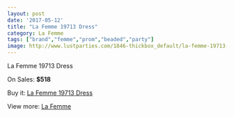 ```yaml
---
layout: post
date: '2017-05-12'
title: "La Femme 19713 Dress"
category: La Femme
tags: ["brand","femme","prom","beaded","party"]
image: http://www.lustparties.com/1846-thickbox_default/la-femme-19713-dress.jpg
---
```

La Femme 19713 Dress

On Sales: **$518**
<a href="https://www.lustparties.com/en/la-femme/592-la-femme-19713-dress.html"><amp-img layout="responsive" width="600" height="600" src="//www.lustparties.com/1846-thickbox_default/la-femme-19713-dress.jpg" alt="La Femme 19713 Dress 0" /></a>
<a href="https://www.lustparties.com/en/la-femme/592-la-femme-19713-dress.html"><amp-img layout="responsive" width="600" height="600" src="//www.lustparties.com/1848-thickbox_default/la-femme-19713-dress.jpg" alt="La Femme 19713 Dress 1" /></a>
<a href="https://www.lustparties.com/en/la-femme/592-la-femme-19713-dress.html"><amp-img layout="responsive" width="600" height="600" src="//www.lustparties.com/1847-thickbox_default/la-femme-19713-dress.jpg" alt="La Femme 19713 Dress 2" /></a>

Buy it: [La Femme 19713 Dress](https://www.lustparties.com/en/la-femme/592-la-femme-19713-dress.html "La Femme 19713 Dress")

View more: [La Femme](https://www.lustparties.com/en/4-la-femme "La Femme")